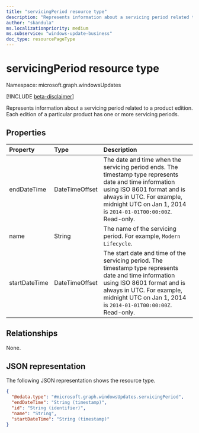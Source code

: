 ```yaml
---
title: "servicingPeriod resource type"
description: "Represents information about a servicing period related to a product edition."
author: "skandula"
ms.localizationpriority: medium
ms.subservice: "windows-update-business"
doc_type: resourcePageType
---
```


# servicingPeriod resource type

Namespace: microsoft.graph.windowsUpdates

[!INCLUDE [beta-disclaimer](../../includes/beta-disclaimer.md)]

Represents information about a servicing period related to a product edition. Each edition of a particular product has one or more servicing periods.

## Properties

|Property|Type|Description|
|:---|:---|:---|
|endDateTime|DateTimeOffset|The date and time when the servicing period ends. The timestamp type represents date and time information using ISO 8601 format and is always in UTC. For example, midnight UTC on Jan 1, 2014 is `2014-01-01T00:00:00Z`. Read-only.|
|name|String|The name of the servicing period. For example, `Modern Lifecycle`.|
|startDateTime|DateTimeOffset|The start date and time of the servicing period. The timestamp type represents date and time information using ISO 8601 format and is always in UTC. For example, midnight UTC on Jan 1, 2014 is `2014-01-01T00:00:00Z`. Read-only.|

## Relationships

None.

## JSON representation

The following JSON representation shows the resource type.

<!-- {
  "blockType": "resource",
  "keyProperty": "id",
  "@odata.type": "microsoft.graph.windowsUpdates.servicingPeriod",
  "openType": false
}
-->
``` json
{
  "@odata.type": "#microsoft.graph.windowsUpdates.servicingPeriod",
  "endDateTime": "String (timestamp)",
  "id": "String (identifier)",
  "name": "String",
  "startDateTime": "String (timestamp)"
}
```
